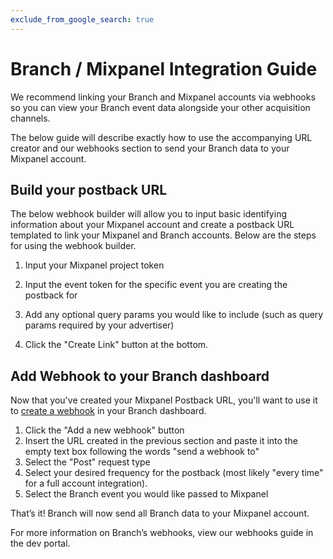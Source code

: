 ```yaml
---
exclude_from_google_search: true
---
```


# Branch / Mixpanel Integration Guide

We recommend linking your Branch and Mixpanel accounts via webhooks so you can view your Branch event data alongside your other acquisition channels.

The below guide will describe exactly how to use the accompanying URL creator and our webhooks section to send your Branch data to your Mixpanel account.

## Build your postback URL ##

The below webhook builder will allow you to input basic identifying information about your Mixpanel account and create a postback URL templated to link your Mixpanel and Branch accounts.  Below are the steps for using the webhook builder.

1. Input your Mixpanel project token

2. Input the event token for the specific event you are creating the postback for

3. Add any optional query params you would like to include (such as query params required by your advertiser)

4. Click the "Create Link" button at the bottom.

## Add Webhook to your Branch dashboard ##

Now that you've created your Mixpanel Postback URL, you'll want to use it to [create a webhook](https://dashboard.branch.io/#/webhook) in your Branch dashboard. 

1. Click the "Add a new webhook" button
2. Insert the URL created in the previous section and paste it into the empty text box following the words "send a webhook to"
3. Select the "Post" request type
4. Select your desired frequency for the postback (most likely "every time" for a full account integration).
5. Select the Branch event you would like passed to Mixpanel

That’s it!  Branch will now send all Branch data to your Mixpanel account.

For more information on Branch’s webhooks, view our webhooks guide in the dev portal.  
